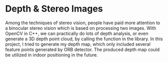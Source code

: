 # Depth & Stereo Images
Among the techniques of stereo vision, people have paid more attention to a binocular stereo vision which is based on processing two images. With OpenCV in C++, we can practically do lots of depth analysis, or even generate a 3D depth point cloud, by calling the function in the library. In this project, I tried to generate my depth map, which only included several feature points generated by ORB detector. The produced depth map could be utilized in indoor positioning in the future.
